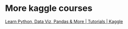 # More kaggle courses
[Learn Python, Data Viz, Pandas & More | Tutorials | Kaggle](https://www.kaggle.com/learn)

<!-- #service #p2 -->

<!-- {BearID:26896E5E-5F97-42A8-997F-ADE9032491BE-86616-000003287FBACB69} -->
